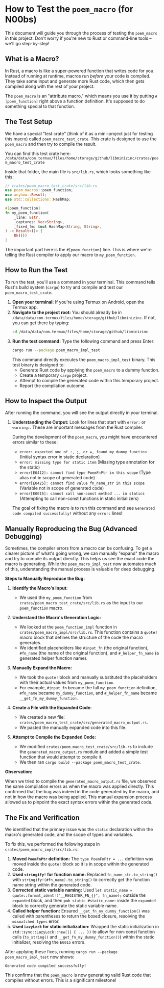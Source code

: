 # How to Test the `poem_macro` (for N00bs)

This document will guide you through the process of testing the `poem_macro` in this project. Don't worry if you're new to Rust or command-line tools – we'll go step-by-step!

## What is a Macro?

In Rust, a macro is like a super-powered function that writes code for you. Instead of running at runtime, macros run *before* your code is compiled. They take some input and generate more Rust code, which then gets compiled along with the rest of your project.

The `poem_macro` is an "attribute macro," which means you use it by putting `#[poem_function]` right above a function definition. It's supposed to do something special to that function.

## The Test Setup

We have a special "test crate" (think of it as a mini-project just for testing this macro) called `poem_macro_test_crate`. This crate is designed to use the `poem_macro` and then try to compile the result.

You can find this test crate here: `/data/data/com.termux/files/home/storage/github/libminizinc/crates/poem_macro_test_crate`

Inside that folder, the main file is `src/lib.rs`, which looks something like this:

```rust
// crates/poem_macro_test_crate/src/lib.rs
use poem_macros::poem_function;
use anyhow::Result;
use std::collections::HashMap;

#[poem_function]
fn my_poem_function(
    _line: &str,
    _captures: Vec<String>,
    _fixed_fm: &mut HashMap<String, String>,
) -> Result<()> {
    Ok(())
}
```

The important part here is the `#[poem_function]` line. This is where we're telling the Rust compiler to apply our macro to `my_poem_function`.

## How to Run the Test

To run the test, you'll use a command in your terminal. This command tells Rust's build system (`cargo`) to try and compile and test our `poem_macro_test_crate`.

1.  **Open your terminal:** If you're using Termux on Android, open the Termux app.
2.  **Navigate to the project root:** You should already be in `/data/data/com.termux/files/home/storage/github/libminizinc`. If not, you can get there by typing:
    ```bash
    cd /data/data/com.termux/files/home/storage/github/libminizinc
    ```
3.  **Run the test command:** Type the following command and press Enter:
    ```bash
    cargo run --package poem_macro_impl_test
    ```
    This command directly executes the `poem_macro_impl_test` binary. This test binary is designed to:
    *   Generate Rust code by applying the `poem_macro` to a dummy function.
    *   Create a temporary `cargo` project.
    *   Attempt to compile the generated code within this temporary project.
    *   Report the compilation outcome.

## How to Inspect the Output

After running the command, you will see the output directly in your terminal.

1.  **Understanding the Output:**
    Look for lines that start with `error:` or `warning:`. These are important messages from the Rust compiler.

    During the development of the `poem_macro`, you might have encountered errors similar to these:
    *   `error: expected one of :, ;, or =, found my_dummy_function` (Initial syntax error in static declaration)
    *   `error: missing type for static item` (Missing type annotation for the static)
    *   `error[E0412]: cannot find type PoemFnPtr in this scope` (Type alias not in scope of generated code)
    *   `error[E0425]: cannot find value fn_name_str in this scope` (Variable not in scope of generated code)
    *   `error[E0015]: cannot call non-const method ... in statics` (Attempting to call non-const functions in static initializers)

    The goal of fixing the macro is to run this command and see `Generated code compiled successfully!` without any `error:` lines!

## Manually Reproducing the Bug (Advanced Debugging)

Sometimes, the compiler errors from a macro can be confusing. To get a clearer picture of what's going wrong, we can manually "expand" the macro and try to compile its output directly. This helps us see the exact code the macro is generating. While the `poem_macro_impl_test` now automates much of this, understanding the manual process is valuable for deep debugging.

**Steps to Manually Reproduce the Bug:**

1.  **Identify the Macro's Input:**
    *   We used the `my_poem_function` from `crates/poem_macro_test_crate/src/lib.rs` as the input to our `poem_function` macro.

2.  **Understand the Macro's Generation Logic:**
    *   We looked at the `poem_function_impl` function in `crates/poem_macro_impl/src/lib.rs`. This function contains a `quote!` macro block that defines the structure of the code the macro generates.
    *   We identified placeholders like `#input_fn` (the original function), `#fn_name` (the name of the original function), and `#_helper_fn_name` (a generated helper function name).

3.  **Manually Expand the Macro:**
    *   We took the `quote!` block and manually substituted the placeholders with their actual values from `my_poem_function`.
    *   For example, `#input_fn` became the full `my_poem_function` definition, `#fn_name` became `my_dummy_function`, and `#_helper_fn_name` became `__get_fn_my_dummy_function`.

4.  **Create a File with the Expanded Code:**
    *   We created a new file: `crates/poem_macro_test_crate/src/generated_macro_output.rs`.
    *   We pasted the manually expanded code into this file.

5.  **Attempt to Compile the Expanded Code:**
    *   We modified `crates/poem_macro_test_crate/src/lib.rs` to include the `generated_macro_output.rs` module and added a simple test function that would attempt to compile it.
    *   We then ran `cargo build --package poem_macro_test_crate`.

**Observation:**

When we tried to compile the `generated_macro_output.rs` file, we observed the same compilation errors as when the macro was applied directly. This confirmed that the bug was indeed in the code generated by the macro, and not in how the macro was being applied. This manual expansion process allowed us to pinpoint the exact syntax errors within the generated code.

## The Fix and Verification

We identified that the primary issue was the `static` declaration within the macro's generated code, and the scope of types and variables.

To fix this, we performed the following steps in `crates/poem_macro_impl/src/lib.rs`:

1.  **Moved `PoemFnPtr` definition:** The `type PoemFnPtr = ...` definition was moved inside the `quote!` block so it is in scope within the generated code.
2.  **Used `stringify!` for function name:** Replaced `fn_name_str.to_string()` with `stringify!(#fn_name).to_string()` to correctly get the function name string within the generated code.
3.  **Corrected static variable naming:** Used `let static_name = quote::format_ident!("__REGISTER_FN_{}", fn_name);` outside the `expanded` block, and then `pub static #static_name:` inside the `expanded` block to correctly generate the static variable name.
4.  **Called helper function:** Ensured `__get_fn_my_dummy_function()` was called with parentheses to return the boxed closure, resolving the `mismatched types` error.
5.  **Used `LazyLock` for static initialization:** Wrapped the static initialization in `std::sync::LazyLock::new(|| { ... })` to allow for non-const function calls (`to_string()` and `__get_fn_my_dummy_function()`) within the static initializer, resolving the `E0015` errors.

After applying these fixes, running `cargo run --package poem_macro_impl_test` now shows:

```
Generated code compiled successfully!
```

This confirms that the `poem_macro` is now generating valid Rust code that compiles without errors. This is a significant milestone!
